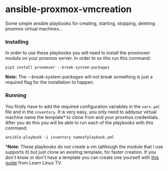 # ansible-proxmox-vmcreation
Some simple ansible playbooks for creating, starting, stopping, deleting proxmox virtual machines...

### Installing

In order to use these playbooks you will need to install the proxmoxer module on your proxmox server. In order to so this run this command:
```Shellscript
pip3 install proxmoxer --break-system-packages
```

**Note:** The *--break-system-packages* will not break something is just a required flag for the installation to happen.

### Running

You firstly have to add the required configuration variables in the ``vars.yml`` file and in the ``inventory``. It is very easy, you only need to addyour virtual machine name the template* to clone from and your proxmox credentials.
After you do this you will be able to run each of the playbooks with this command:
```Shellscript
ansible-playbook -i inventory nameofplaybook.yml
```

***Note:** These playbooks do not create a vm (although the module that I use supports it) but just clone an existing template, for faster creation. If you don't know or don't have a template you can create 
one yourself with [this guide](https://youtu.be/MJgIm03Jxdo) from Learn Linux TV.
